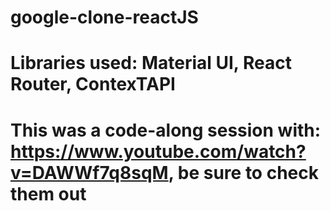 # google-clone-reactJS
# Libraries used: Material UI, React Router, ContexTAPI

# This was a code-along session with: https://www.youtube.com/watch?v=DAWWf7q8sqM, be sure to check them out
